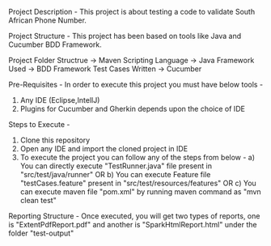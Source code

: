 Project Description - 
This project is about testing a code to validate South African Phone Number.

Project Structure - 
This project has been based on tools like Java and Cucumber BDD Framework.

Project Folder Structrue -> Maven
Scripting Language -> Java
Framework Used -> BDD Framework
Test Cases Written -> Cucumber


Pre-Requisites - 
In order to execute this project you must have below tools - 
1) Any IDE (Eclipse,IntellJ)
2) Plugins for Cucumber and Gherkin depends upon the choice of IDE


Steps to Execute - 
1) Clone this repository
2) Open any IDE and import the cloned project in IDE
3) To execute the project you can follow any of the steps from below - 
               a) You can directly execute "TestRunner.java" file present in "src/test/java/runner"  OR
			   b) You can execute Feature file "testCases.feature" present in "src/test/resources/features" OR
			   c) You can execute maven file "pom.xml" by running maven command as "mvn clean test"

			   
Reporting Structure - 
Once executed, you will get two types of reports, one is "ExtentPdfReport.pdf" and another is "SparkHtmlReport.html" under the folder "test-output"
